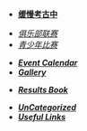 * [**缓慢考古中**]()

- [*俱乐部联赛*](./blog/match-league)
- [*青少年比赛*](./blog/match-youth)
* [***Event Calendar***](./blog/calendar)
* [***Gallery***](./blog/gallery)
- [***Results Book***](./blog/results-book)
* [***UnCategorized***](./blog/uncategorized)
* [***Useful Links***](./blog/links)

<!-- 20210305

* [***Medal Record***](./blog/medals)
* [***Tournaments***](./blog/tournaments)
    * [***Olympic Games***](./tournament/og)
* [***Matches***](./blog/matches)
- [*全国性比赛*](./blog/match-national)


-->

